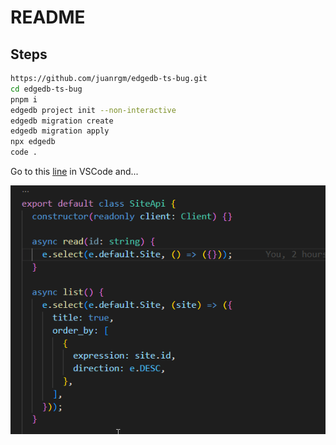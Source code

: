 # README

## Steps

```sh
https://github.com/juanrgm/edgedb-ts-bug.git
cd edgedb-ts-bug
pnpm i
edgedb project init --non-interactive
edgedb migration create
edgedb migration apply
npx edgedb
code .
```

Go to this [line](https://github.com/juanrgm/edgedb-ts-bug/blob/main/src/index.ts#L8) in VSCode and...

![alt text](code.gif)
